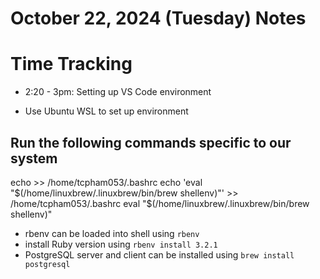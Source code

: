 # October 22, 2024 (Tuesday) Notes

# Time Tracking
- 2:20 - 3pm: Setting up VS Code environment

* Use Ubuntu WSL to set up environment

## Run the following commands specific to our system
echo >> /home/tcpham053/.bashrc
    echo 'eval "$(/home/linuxbrew/.linuxbrew/bin/brew shellenv)"' >> /home/tcpham053/.bashrc
    eval "$(/home/linuxbrew/.linuxbrew/bin/brew shellenv)"

* rbenv can be loaded into shell using ```rbenv```
* install Ruby version using ```rbenv install 3.2.1```
* PostgreSQL server and client can be installed using ```brew install postgresql```
